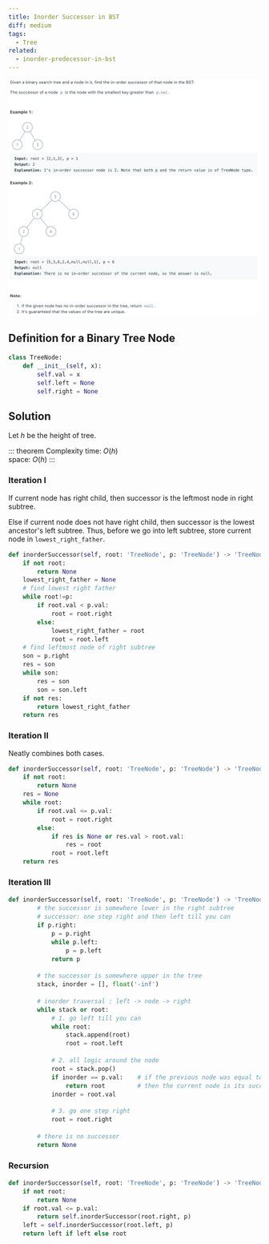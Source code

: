 ```yaml
---
title: Inorder Successor in BST
diff: medium
tags:
  - Tree
related:
  - inorder-predecessor-in-bst
---
```


<img class="medium-zoom" src="/algo/inorder-successor-in-bst.png" alt="https://leetcode.com/problems/inorder-successor-in-bst">

## Definition for a Binary Tree Node

```py
class TreeNode:
    def __init__(self, x):
        self.val = x
        self.left = None
        self.right = None
```

## Solution

Let $h$ be the height of tree.

::: theorem Complexity
time: $O(h)$  
space: $O(h)$
:::

### Iteration I

If current node has right child, then successor is the leftmost node in right subtree.

Else if current node does not have right child, then successor is the lowest ancestor's left subtree. Thus, before we go into left subtree, store current node in `lowest_right_father`.

```py
def inorderSuccessor(self, root: 'TreeNode', p: 'TreeNode') -> 'TreeNode':
    if not root:
        return None
    lowest_right_father = None
    # find lowest right father
    while root!=p:
        if root.val < p.val:
            root = root.right
        else:
            lowest_right_father = root
            root = root.left
    # find leftmost node of right subtree
    son = p.right
    res = son
    while son:
        res = son
        son = son.left
    if not res:
        return lowest_right_father
    return res
```

### Iteration II

Neatly combines both cases.

```py
def inorderSuccessor(self, root: 'TreeNode', p: 'TreeNode') -> 'TreeNode':
    if not root:
        return None
    res = None
    while root:
        if root.val <= p.val:
            root = root.right
        else:
            if res is None or res.val > root.val:
                res = root
            root = root.left
    return res
```

### Iteration III

```py
def inorderSuccessor(self, root: 'TreeNode', p: 'TreeNode') -> 'TreeNode':
        # the successor is somewhere lower in the right subtree
        # successor: one step right and then left till you can
        if p.right:
            p = p.right
            while p.left:
                p = p.left
            return p

        # the successor is somewhere upper in the tree
        stack, inorder = [], float('-inf')

        # inorder traversal : left -> node -> right
        while stack or root:
            # 1. go left till you can
            while root:
                stack.append(root)
                root = root.left

            # 2. all logic around the node
            root = stack.pop()
            if inorder == p.val:    # if the previous node was equal to p
                return root         # then the current node is its successor
            inorder = root.val

            # 3. go one step right
            root = root.right

        # there is no successor
        return None
```

### Recursion

```py
def inorderSuccessor(self, root: 'TreeNode', p: 'TreeNode') -> 'TreeNode':
    if not root:
        return None
    if root.val <= p.val:
        return self.inorderSuccessor(root.right, p)
    left = self.inorderSuccessor(root.left, p)
    return left if left else root
```

<!-- Morris traversal -->
